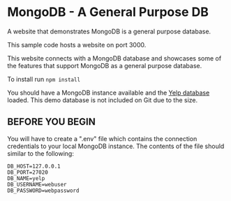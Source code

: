 # MongoDB - A General Purpose DB
A website that demonstrates MongoDB is a general purpose database.

This sample code hosts a website on port 3000.

This website connects with a MongoDB database and showcases some of the features that support MongoDB as a general purpose database. 

To install run `npm install`

You should have a MongoDB instance available and the [Yelp database](https://www.yelp.com/dataset/challenge) loaded.  This demo database is not included on Git due to the size.

## BEFORE YOU BEGIN
You will have to create a ".env" file which contains the connection credentials to your local MongoDB instance.  The contents of the file should similar to the following:

    DB_HOST=127.0.0.1
    DB_PORT=27020
    DB_NAME=yelp
    DB_USERNAME=webuser
    DB_PASSWORD=webpassword


